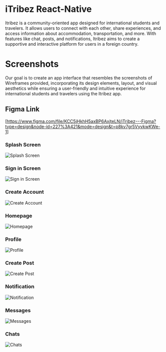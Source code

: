 # iTribez React-Native

Itribez is a community-oriented app designed for international students and travelers.
It allows users to connect with each other, share experiences, and access information about accommodation, transportation, and more.
With features like chat, posts, and notifications, Itribez aims to create a supportive and interactive platform for users in a foreign country.




# Screenshots
Our goal is to create an app interface that resembles the screenshots of Wireframes provided, incorporating its design elements, layout, and visual aesthetics while ensuring a user-friendly and intuitive experience for international students and travelers using the Itribez app.
## Figma Link
[https://www.figma.com/file/KCC5jHkhH5axBP6AxjteLN/iTribez---Figma?type=design&node-id=227%3A421&mode=design&t=p8kv7gr5VyvkwKWe-1]


### Splash Screen
![Splash Screen](<Screenshots/Spalsh Screen.png>)

### Sign in Screen
![Sign in Screen](<Screenshots/Sign in Screen.png>)

### Create Account 
![Create Account](<Screenshots/Create Account Screen.png>)

### Homepage
![Homepage](Screenshots/Homepage.png)

### Profile
![Profile](Screenshots/Profile.png)

### Create Post
![Create Post](<Screenshots/Create Post.png>)

### Notification
![Notification](Screenshots/Notification.png)

### Messages 
![ Messages ](Screenshots/Messages.png)

### Chats
![Chats](Screenshots/Chats.png)